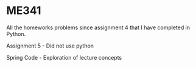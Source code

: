 # ME341
All the homeworks problems since assignment 4 that I have completed in Python.

Assignment 5 - Did not use python

Spring Code - Exploration of lecture concepts